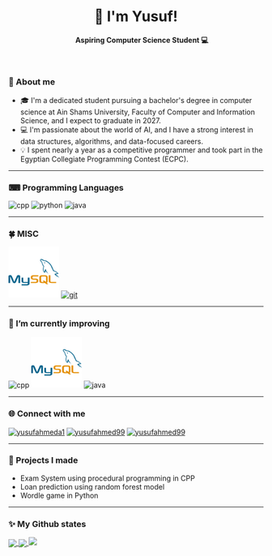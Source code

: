 <h1 align="center">
🌟 I'm Yusuf!
</h1>

<h4 align="center">
&nbsp;&nbsp;&nbsp;&nbsp;&nbsp;&nbsp;&nbsp;Aspiring Computer Science Student 💻
</h4>
<br>

### 🚀 About me
 - 🎓 I'm a dedicated student pursuing a bachelor's degree in computer science at Ain Shams University, Faculty of Computer and Information Science, and I expect to graduate in 2027.
 - 💻 I'm passionate about the world of AI, and I have a strong interest in data structures, algorithms, and data-focused careers.
 - 💡 I spent nearly a year as a competitive programmer and took part in the Egyptian Collegiate Programming Contest (ECPC).
---

### ⌨ Programming Languages
<img src="https://raw.githubusercontent.com/devicons/devicon/refs/tags/v2.16.0/icons/cplusplus/cplusplus-original.svg" alt="cpp" width="100" height="100"/> </a>
<img src="https://raw.githubusercontent.com/devicons/devicon/refs/tags/v2.16.0/icons/python/python-original.svg" alt="python" width="100" height="100"/> </a>
<img src="https://raw.githubusercontent.com/devicons/devicon/refs/tags/v2.16.0/icons/java/java-original.svg" alt="java" width="100" height="100"/> </a>

---

 ### 🍀 MISC
<img src="https://raw.githubusercontent.com/devicons/devicon/master/icons/mysql/mysql-original-wordmark.svg" alt="mysql" width="100" height="100"/> </a>
<a href="https://git-scm.com/" target="_blank" rel="noreferrer"> <img src="https://www.vectorlogo.zone/logos/git-scm/git-scm-icon.svg" alt="git" width="100" height="100"/> </a>

---

### 🌱 I’m currently improving
<img src="https://raw.githubusercontent.com/devicons/devicon/refs/tags/v2.16.0/icons/cplusplus/cplusplus-original.svg" alt="cpp" width="100" height="100"/> </a>
<img src="https://raw.githubusercontent.com/devicons/devicon/master/icons/mysql/mysql-original-wordmark.svg" alt="mysql" width="100" height="100"/> </a>
<img src="https://raw.githubusercontent.com/devicons/devicon/refs/tags/v2.16.0/icons/java/java-original.svg" alt="java" width="100" height="100"/> </a>

---

### 🌐 Connect with me
<p align="left">
<a href="https://twitter.com/yusufahmeda1" target="blank"><img align="center" src="https://raw.githubusercontent.com/devicons/devicon/refs/tags/v2.16.0/icons/twitter/twitter-original.svg" alt="yusufahmeda1" height="85" width="85" /></a>
<a href="https://linkedin.com/in/yusufahmed99" target="blank"><img align="center" src="https://raw.githubusercontent.com/rahuldkjain/github-profile-readme-generator/master/src/images/icons/Social/linked-in-alt.svg" alt="yusufahmed99" height="85" width="85" /></a>
<a href="https://www.leetcode.com/yusufahmed99" target="blank"><img align="center" src="https://raw.githubusercontent.com/rahuldkjain/github-profile-readme-generator/master/src/images/icons/Social/leet-code.svg" alt="yusufahmed99" height="85" width="85" /></a>
</p>

---

### 🔧 Projects I made
- Exam System using procedural programming in CPP
- Loan prediction using random forest model
- Wordle game in Python

---
### ✨ My Github states
<a href="https://github.com/anuraghazra/github-readme-stats">
  <img height=200 align="center" src="https://github-readme-stats.vercel.app/api?username=yusufahmed9&theme=radical" />
</a>
<a href="https://github.com/anuraghazra/convoychat">
  <img height=200 align="center" src="https://github-readme-stats.vercel.app/api/top-langs?username=yusufahmed9&layout=donut&langs_count=8&card_width=220&theme=radical" />
</a>
 <img height=200 src="https://github-readme-streak-stats.herokuapp.com?user=yusufahmed9&theme=radical&card_width=755" />
</p>
